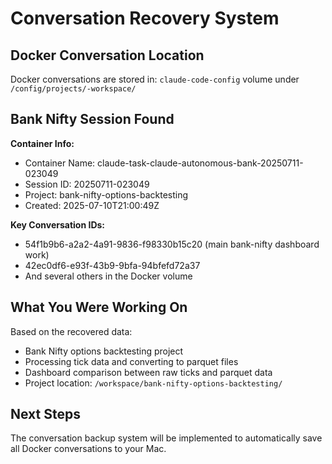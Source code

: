 # Conversation Recovery System

## Docker Conversation Location

Docker conversations are stored in: `claude-code-config` volume under `/config/projects/-workspace/`

## Bank Nifty Session Found

**Container Info:**
- Container Name: claude-task-claude-autonomous-bank-20250711-023049
- Session ID: 20250711-023049
- Project: bank-nifty-options-backtesting
- Created: 2025-07-10T21:00:49Z

**Key Conversation IDs:**
- 54f1b9b6-a2a2-4a91-9836-f98330b15c20 (main bank-nifty dashboard work)
- 42ec0df6-e93f-43b9-9bfa-94bfefd72a37
- And several others in the Docker volume

## What You Were Working On

Based on the recovered data:
- Bank Nifty options backtesting project
- Processing tick data and converting to parquet files
- Dashboard comparison between raw ticks and parquet data
- Project location: `/workspace/bank-nifty-options-backtesting/`

## Next Steps

The conversation backup system will be implemented to automatically save all Docker conversations to your Mac.